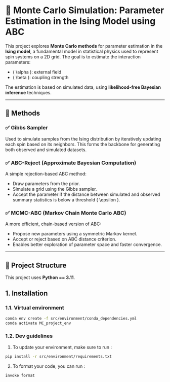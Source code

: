 
# 🧊 Monte Carlo Simulation: Parameter Estimation in the Ising Model using ABC

This project explores **Monte Carlo methods** for parameter estimation in the **Ising model**, a fundamental model in statistical physics used to represent spin systems on a 2D grid. The goal is to estimate the interaction parameters:  
- \( \alpha \): external field  
- \( \beta \): coupling strength  

The estimation is based on simulated data, using **likelihood-free Bayesian inference** techniques.

---

## 🔧 Methods

### ✅ Gibbs Sampler
Used to simulate samples from the Ising distribution by iteratively updating each spin based on its neighbors. This forms the backbone for generating both observed and simulated datasets.

### ✅ ABC-Reject (Approximate Bayesian Computation)
A simple rejection-based ABC method:
- Draw parameters from the prior.
- Simulate a grid using the Gibbs sampler.
- Accept the parameter if the distance between simulated and observed summary statistics is below a threshold \( \epsilon \).

### ✅ MCMC-ABC (Markov Chain Monte Carlo ABC)
A more efficient, chain-based version of ABC:
- Propose new parameters using a symmetric Markov kernel.
- Accept or reject based on ABC distance criterion.
- Enables better exploration of parameter space and faster convergence.

---

## 📁 Project Structure

This project uses **Python == 3.11**.

## 1. Installation

### 1.1. Virtual environment
```bash
conda env create -f src/environment/conda_dependencies.yml
conda activate MC_project_env
```

### 1.2. Dev guidelines

1. To update your environment, make sure to run :
```bash
pip install -r src/environment/requirements.txt
```

2. To format your code, you can run :
```bash
invoke format
```

